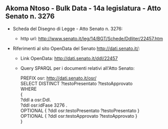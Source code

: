 ## Akoma Ntoso - Bulk Data - 14a legislatura - Atto Senato n. 3276 ##

* Scheda del Disegno di Legge - Atto Senato n. 3276:
	* http url: http://www.senato.it/leg/14/BGT/Schede/Ddliter/22457.htm

* Riferimenti al sito OpenData del Senato http://dati.senato.it/:
	* Link OpenData: http://dati.senato.it/ddl/22457
	* Query SPARQL per i documenti relativi all'Atto Senato:

        PREFIX osr: <http://dati.senato.it/osr/>  
		SELECT DISTINCT ?testoPresentato ?testoApprovato  
		WHERE  
		{  
		    ?ddl a osr:Ddl.  
		    ?ddl osr:idFase 3276 .  
		    OPTIONAL { ?ddl osr:testoPresentato ?testoPresentato }  
		    OPTIONAL { ?ddl osr:testoApprovato ?testoApprovato }  
		}
		